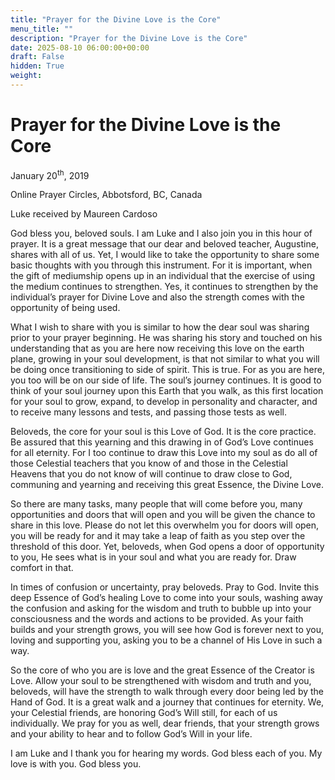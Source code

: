 ```yaml
---
title: "Prayer for the Divine Love is the Core"
menu_title: ""
description: "Prayer for the Divine Love is the Core"
date: 2025-08-10 06:00:00+00:00
draft: False
hidden: True
weight:
---
```

# Prayer for the Divine Love is the Core

January 20<sup>th</sup>, 2019

Online Prayer Circles, Abbotsford, BC, Canada

Luke received by Maureen Cardoso

God bless you, beloved souls. I am Luke and I also join you in this hour of prayer. It is a great message that our dear and beloved teacher, Augustine, shares with all of us. Yet, I would like to take the opportunity to share some basic thoughts with you through this instrument. For it is important, when the gift of mediumship opens up in an individual that the exercise of using the medium continues to strengthen. Yes, it continues to strengthen by the individual’s prayer for Divine Love and also the strength comes with the opportunity of being used.

What I wish to share with you is similar to how the dear soul was sharing prior to your prayer beginning. He was sharing his story and touched on his understanding that as you are here now receiving this love on the earth plane, growing in your soul development, is that not similar to what you will be doing once transitioning to side of spirit. This is true. For as you are here, you too will be on our side of life. The soul’s journey continues. 
It is good to think of your soul journey upon this Earth that you walk, as this first location for your soul to grow, expand, to develop in personality and character, and to receive many lessons and tests, and passing those tests as well.

Beloveds, the core for your soul is this Love of God. It is the core practice. Be assured that this yearning and this drawing in of God’s Love continues for all eternity. For I too continue to draw this Love into my soul as do all of those Celestial teachers that you know of and those in the Celestial Heavens that you do not know of will continue to draw close to God, communing and yearning and receiving this great Essence, the Divine Love.

So there are many tasks, many people that will come before you, many opportunities and doors that will open and you will be given the chance to share in this love. Please do not let this overwhelm you for doors will open, you will be ready for and it may take a leap of faith as you step over the threshold of this door. Yet, beloveds, when God opens a door of opportunity to you, He sees what is in your soul and what you are ready for. Draw comfort in that.

In times of confusion or uncertainty, pray beloveds. Pray to God. Invite this deep Essence of God’s healing Love to come into your souls, washing away the confusion and asking for the wisdom and truth to bubble up into your consciousness and the words and actions to be provided. As your faith builds and your strength grows, you will see how God is forever next to you, loving and supporting you, asking you to be a channel of His Love in such a way.

So the core of who you are is love and the great Essence of the Creator is Love. Allow your soul to be strengthened with wisdom and truth and you, beloveds, will have the strength to walk through every door being led by the Hand of God. It is a great walk and a journey that continues for eternity. We, your Celestial friends, are honoring God’s Will still, for each of us individually.  We pray for you as well, dear friends, that your strength grows and your ability to hear and to follow God’s Will in your life.

I am Luke and I thank you for hearing my words. God bless each of you. My love is with you. God bless you.
